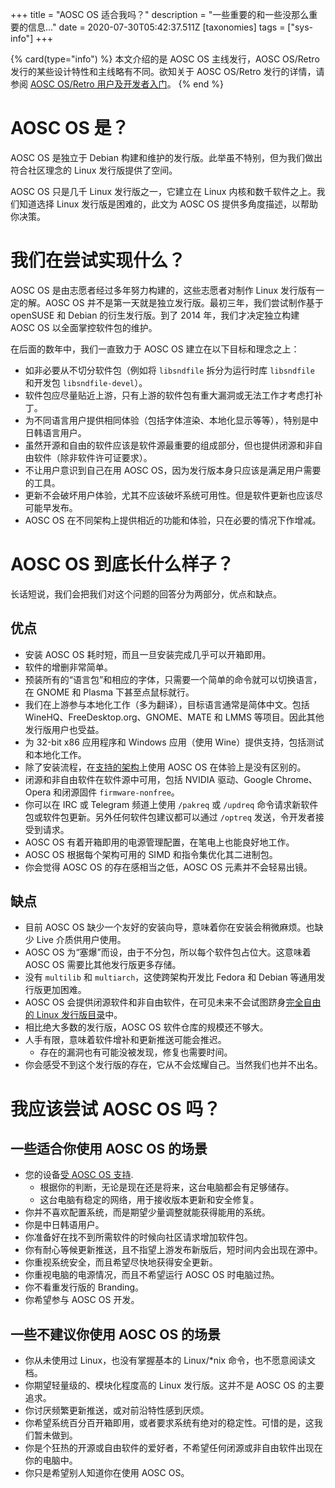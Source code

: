 +++
title = "AOSC OS 适合我吗？"
description = "一些重要的和一些没那么重要的信息..."
date = 2020-07-30T05:42:37.511Z
[taxonomies]
tags = ["sys-info"]
+++

{% card(type="info") %}
本文介绍的是 AOSC OS 主线发行，AOSC OS/Retro 发行的某些设计特性和主线略有不同。欲知关于 AOSC OS/Retro 发行的详情，请参阅 [AOSC OS/Retro 用户及开发者入门](@/aosc-os/retro/intro.md)。
{% end %}

# AOSC OS 是？

AOSC OS 是独立于 Debian 构建和维护的发行版。此举虽不特别，但为我们做出符合社区理念的 Linux 发行版提供了空间。

AOSC OS 只是几千 Linux 发行版之一，它建立在 Linux 内核和数千软件之上。我们知道选择 Linux 发行版是困难的，此文为 AOSC OS 提供多角度描述，以帮助你决策。

# 我们在尝试实现什么？

AOSC OS 是由志愿者经过多年努力构建的，这些志愿者对制作 Linux 发行版有一定的解。AOSC OS 并不是第一天就是独立发行版。最初三年，我们尝试制作基于 openSUSE 和 Debian 的衍生发行版。到了 2014 年，我们才决定独立构建 AOSC OS 以全面掌控软件包的维护。 

在后面的数年中，我们一直致力于 AOSC OS 建立在以下目标和理念之上：

- 如非必要从不切分软件包（例如将 `libsndfile` 拆分为运行时库 `libsndfile` 和开发包 `libsndfile-devel`）。
- 软件包应尽量贴近上游，只有上游的软件包有重大漏洞或无法工作才考虑打补丁。
- 为不同语言用户提供相同体验（包括字体渲染、本地化显示等等），特别是中日韩语言用户。
- 虽然开源和自由的软件应该是软件源最重要的组成部分，但也提供闭源和非自由软件（除非软件许可证要求）。
- 不让用户意识到自己在用 AOSC OS，因为发行版本身只应该是满足用户需要的工具。
- 更新不会破坏用户体验，尤其不应该破坏系统可用性。但是软件更新也应该尽可能早发布。
- AOSC OS 在不同架构上提供相近的功能和体验，只在必要的情况下作增减。

# AOSC OS 到底长什么样子？

长话短说，我们会把我们对这个问题的回答分为两部分，优点和缺点。

## 优点

- 安装 AOSC OS 耗时短，而且一旦安装完成几乎可以开箱即用。
- 软件的增删非常简单。
- 预装所有的“语言包”和相应的字体，只需要一个简单的命令就可以切换语言，在 GNOME 和 Plasma 下甚至点鼠标就行。
- 我们在上游参与本地化工作（多为翻译），目标语言通常是简体中文。包括 WineHQ、FreeDesktop.org、GNOME、MATE 和 LMMS 等项目。因此其他发行版用户也受益。
- 为 32-bit x86 应用程序和 Windows 应用（使用 Wine）提供支持，包括测试和本地化工作。
- 除了安装流程，在[支持的架构](@/aosc-os/information/arch-support.md)上使用 AOSC OS 在体验上是没有区别的。
- 闭源和非自由软件在软件源中可用，包括 NVIDIA 驱动、Google Chrome、Opera 和闭源固件 `firmware-nonfree`。
- 你可以在 IRC 或 Telegram 频道上使用 `/pakreq` 或 `/updreq` 命令请求新软件包或软件包更新。另外任何软件包建议都可以通过 `/optreq` 发送，令开发者接受到请求。
- AOSC OS 有着开箱即用的电源管理配置，在笔电上也能良好地工作。
- AOSC OS 根据每个架构可用的 SIMD 和指令集优化其二进制包。
- 你会觉得 AOSC OS 的存在感相当之低，AOSC OS 元素并不会轻易出镜。

## 缺点

- 目前 AOSC OS 缺少一个友好的安装向导，意味着你在安装会稍微麻烦。也缺少 Live 介质供用户使用。
- AOSC OS 为“塞爆”而设，由于不分包，所以每个软件包占位大。这意味着 AOSC OS 需要比其他发行版更多存储。
- 没有 `multilib` 和 `multiarch`，这使跨架构开发比 Fedora 和 Debian 等通用发行版更加困难。
- AOSC OS 会提供闭源软件和非自由软件，在可见未来不会试图跻身[完全自由的 Linux 发行版目录](https://www.gnu.org/distros/free-distros.en.html)中。
- 相比绝大多数的发行版，AOSC OS 软件仓库的规模还不够大。
- 人手有限，意味着软件增补和更新推送可能会推迟。
  - 存在的漏洞也有可能没被发现，修复也需要时间。
- 你会感受不到这个发行版的存在，它从不会炫耀自己。当然我们也并不出名。

# 我应该尝试 AOSC OS 吗？

## 一些适合你使用 AOSC OS 的场景

- 您的设备[受 AOSC OS 支持](@/aosc-os/information/arch-support.md).
  - 根据你的判断，无论是现在还是将来，这台电脑都会有足够储存。
  - 这台电脑有稳定的网络，用于接收版本更新和安全修复。
- 你并不喜欢配置系统，而是期望少量调整就能获得能用的系统。
- 你是中日韩语用户。
- 你准备好在找不到所需软件的时候向社区请求增加软件包。
- 你有耐心等候更新推送，且不指望上游发布新版后，短时间内会出现在源中。
- 你重视系统安全，而且希望尽快地获得安全更新。
- 你重视电脑的电源情况，而且不希望运行 AOSC OS 时电脑过热。
- 你不看重发行版的 Branding。
- 你希望参与 AOSC OS 开发。

## 一些不建议你使用 AOSC OS 的场景

- 你从未使用过 Linux，也没有掌握基本的 Linux/\*nix 命令，也不愿意阅读文档。
- 你期望轻量级的、模块化程度高的 Linux 发行版。这并不是 AOSC OS 的主要追求。
- 你讨厌频繁更新推送，或对前沿特性感到厌烦。
- 你希望系统百分百开箱即用，或者要求系统有绝对的稳定性。可惜的是，这我们暂未做到。
- 你是个狂热的开源或自由软件的爱好者，不希望任何闭源或非自由软件出现在你的电脑中。
- 你只是希望别人知道你在使用 AOSC OS。
